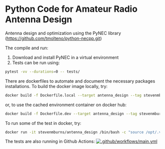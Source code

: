 # Python Code for Amateur Radio Antenna Design

Antenna design and optimization using the PyNEC library (https://github.com/tmolteno/python-necpp.git)

The compile and run:

1. Download and install PyNEC in a virtual environment
2. Tests can be run using:
```bash
pytest -vv --durations=0 -- tests/
```

There are dockerfiles to automate and document the necessary packages installations.
To build the docker image locally, try:
```bash
docker build -f Dockerfile.local --target antenna_design --tag stevenmburns/antenna_design .
```
or, to use the cached environment container on docker hub:
```bash
docker build -f Dockerfile.dev --target antenna_design --tag stevenmburns/antenna_design .
```
To run some of the test in docker, try:
```bash
docker run -it stevenmburns/antenna_design /bin/bash -c "source /opt/.venv/bin/activate && cd /opt/antenna_design && pytest -vv --durations=0 -- tests/test_dipole.py tests/test_invvee.py" 
```

The tests are also running in Github Actions:
[![.github/workflows/main.yml](https://github.com/stevenmburns/antenna_design/actions/workflows/main.yml/badge.svg)](https://github.com/stevenmburns/antenna_design/actions/workflows/main.yml)



